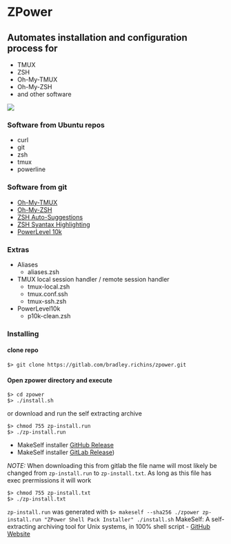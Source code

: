 # ZPower

## Automates installation and configuration process for #
- TMUX
- ZSH
- Oh-My-TMUX
- Oh-My-ZSH
- and other software

![](https://gitlab.com/bradley.richins/zpower/raw/master/Screenshot.png)

### Software from Ubuntu repos #
- curl
- git
- zsh
- tmux
- powerline

### Software from git #
- [Oh-My-TMUX](https://github.com/gpakosz/.tmux.git)
- [Oh-My-ZSH](https://github.com/robbyrussell/oh-my-zsh.git)
- [ZSH Auto-Suggestions](https://github.com/zsh-users/zsh-autosuggestions.git)
- [ZSH Syantax Highlighting](https://github.com/zsh-users/zsh-syntax-highlighting.git)
- [PowerLevel 10k](https://github.com/romkatv/powerlevel10k)

### Extras #
- Aliases
  - aliases.zsh
- TMUX local session handler / remote session handler
  - tmux-local.zsh
  - tmux.conf.ssh
  - tmux-ssh.zsh
- PowerLevel10k
  - p10k-clean.zsh

### Installing #

#### clone repo #
```
$> git clone https://gitlab.com/bradley.richins/zpower.git
```

#### Open zpower directory and execute #
```
$> cd zpower
$> ./install.sh
```

or download and run the self extracting archive
```
$> chmod 755 zp-install.run
$> ./zp-install.run
```

- MakeSelf installer [GitHub Release](https://github.com/RaumXV/zpower/releases/download/v1.1/zp-install.run)
- MakeSelf installer [GitLab Release](https://gitlab.com/bradley.richins/zpower/-/raw/master/zp-install.run?inline=false))

_NOTE:_ When downloading this from gitlab the file name will most likely be changed from `zp-install.run` to `zp-install.txt`. As long as this file has exec prermissions it will work

```
$> chmod 755 zp-install.txt
$> ./zp-install.txt
```

`zp-install.run` was generated with `$> makeself --sha256 ./zpower zp-install.run "ZPower Shell Pack Installer" ./install.sh`
MakeSelf: A self-extracting archiving tool for Unix systems, in 100% shell script - [GitHub](https://github.com/megastep/makeself) [Website](https://makeself.io/)

